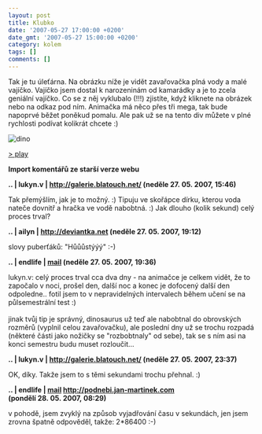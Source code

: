 ```yaml
---
layout: post
title: Klubko
date: '2007-05-27 17:00:00 +0200'
date_gmt: '2007-05-27 15:00:00 +0200'
category: kolem
tags: []
comments: []
---
```

<p>Tak je tu úleťárna. Na obrázku níže je vidět zavařovačka plná vody a malé vajíčko. Vajíčko jsem dostal k narozeninám od kamarádky a je to zcela geniální vajíčko. Co se z něj vyklubalo (!!!) zjistíte, když kliknete na obrázek nebo na odkaz pod ním. Animačka má něco přes tři mega, tak bude napoprvé běžet poněkud pomalu. Ale pak už se na tento div můžete v plné rychlosti podívat kolikrát chcete :)</p>
<div >
<img id="dinoani" alt="dino" src="%base_url%/assets/old-images/dino.gif" onclick="this.src='%base_url%/assets/old-images/dino_ani.gif'; return false;"></p>
<p><a href="#" onclick="document.getElementById('dinoani').src='%base_url%/assets/old-images/dino_ani.gif'; return false;">&gt; play</a></p>
</div>
<div class="import-komentaru">
<p><strong>Import komentářů ze starší verze webu</strong></p>
<div class="comment">
<p style="font-weight:bold"><span class="compredmet">..</span> | <span class="comname">lukyn.v</span> |  <a href="http://galerie.blatouch.net/">http://galerie.blatouch.net/</a> (neděle&nbsp;27.&nbsp;05.&nbsp;2007,&nbsp;15:46)</p>
<p>Tak přemýšlím, jak je to možný. :) Tipuju ve skořápce dírku, kterou voda nateče dovnitř a hračka ve vodě nabobtná. :) Jak dlouho (kolik sekund) celý proces trval? </p>
</div>
<div class="comment">
<p style="font-weight:bold"><span class="compredmet">..</span> | <span class="comname">ailyn</span> |  <a href="http://deviantka.net">http://deviantka.net</a> (neděle&nbsp;27.&nbsp;05.&nbsp;2007,&nbsp;19:12)</p>
<p>slovy puberťáků: &quot;Hůůůstýýý&quot; :-) </p>
</div>
<div class="comment">
<p style="font-weight:bold"><span class="compredmet">..</span> | <span class="comname">endlife</span> |  <a href="mailto:jan.martinek@post.cz">mail</a> (neděle&nbsp;27.&nbsp;05.&nbsp;2007,&nbsp;19:36)</p>
<p>lukyn.v: celý proces trval cca dva dny - na animačce je celkem vidět, že to započalo v noci, prošel den, další noc a konec je dofocený další den odpoledne.. fotil jsem to v nepravidelných intervalech během učení se na půlsemestrální test :) <br>  <br> jinak tvůj tip je správný, dinosaurus už teď ale nabobtnal do obrovských rozměrů (vyplnil celou zavařovačku), ale poslední dny už se trochu rozpadá (některé části jako nožičky se &quot;rozbobtnaly&quot; od sebe), tak se s ním asi na konci semestru budu muset rozloučit... </p>
</div>
<div class="comment">
<p style="font-weight:bold"><span class="compredmet">..</span> | <span class="comname">lukyn.v</span> |  <a href="http://galerie.blatouch.net/">http://galerie.blatouch.net/</a> (neděle&nbsp;27.&nbsp;05.&nbsp;2007,&nbsp;23:37)</p>
<p>OK, díky. Takže jsem to s těmi sekundami trochu přehnal. :) </p>
</div>
<div class="comment">
<p style="font-weight:bold"><span class="compredmet">..</span> | <span class="comname">endlife</span> |  <a href="mailto:jan.martinek@post.cz">mail</a>  <a href="http://podnebi.jan-martinek.com">http://podnebi.jan-martinek.com</a> (pondělí&nbsp;28.&nbsp;05.&nbsp;2007,&nbsp;08:29)</p>
<p>v pohodě, jsem zvyklý na způsob vyjadřování času v sekundách, jen jsem zrovna špatně odpověděl, takže: 2*86400 :-) </p>
</div>
</div>
